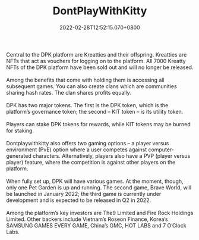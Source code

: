 ﻿---
title: "DontPlayWithKitty"
description: "DontPlayWithKitty the homeland of Kreatties"
lead: "DontPlayWithKitty the homeland of Kreatties"
date: 2022-02-28T12:52:15.070+0800
lastmod: 2022-02-28T12:52:15.070+0800
draft: false
featuredImage: ["100_dontplaywithkitty.jpg"]
score: "27"
status: "Development"
blockchain: ["Binance"]
nft_support: "Yes"
free_to_play: "NFT"
play_to_earn: ["NFT","Crypto"]
website: "https://dontplaywithkitty.io/?utm_source=PlayToEarn.net&utm_medium=organic&utm_campaign=gamepage"
twitter: "https://twitter.com/DPK_kreatties"
discord: "https://discord.com/invite/aCzVmQTuPR"
telegram: "https://t.me/dontplaywithkitty_global"
github: 
youtube: 
twitch: 
facebook: 
instagram: 
reddit: 
medium: "https://medium.com/dont-play-with-kitty"
steam: 
gitbook: "https://dontplaywithkitty.gitbook.io/dontplaywithkitty/"
googleplay: 
appstore: 

  
    
categories: ["games"]
games: ["Collectible","Idle","PVP"]
toc: false
pinned: false
weight: 
---
Central to the DPK platform are Kreatties and their offspring. Kreatties are NFTs that act as vouchers for logging on to the platform. All 7000 Kreatty NFTs of the DPK platform have been sold out and will no longer be released.<br> <br> Among the benefits that come with holding them is accessing all subsequent games. You can also create clans which are communities sharing hash rates. The clan shares profits equally.<br> <br> DPK has two major tokens. The first is the DPK token, which is the platform’s governance token; the second – KIT token – is its utility token.<br> <br> Players can stake DPK tokens for rewards, while KIT tokens may be burned for staking.<br> <br> Dontplaywithkitty also offers two gaming options – a player versus environment (PvE) option where a user competes against computer-generated characters. Alternatively, players also have a PVP (player versus player) feature, where the competition is against other players on the platform.<br> <br> When fully set up, DPK will have various games. At the moment, though, only one Pet Garden is up and running. The second game, Brave World, will be launched in January 2022; the third game is currently under development and is expected to be released in Q2 in 2022.<br> <br> Among the platform’s key investors are The9 Limited and Fire Rock Holdings Limited. Other backers include Vietnam’s Roseon Finance, Korea’s SAMSUNG GAMES EVERY GAME, China’s GMC, HOT LABS and 7 O’Clock Labs.